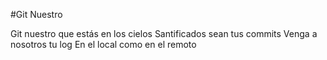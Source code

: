 #Git Nuestro

Git nuestro que estás en los cielos
Santificados sean tus commits
Venga a nosotros tu log
En el local como en el remoto